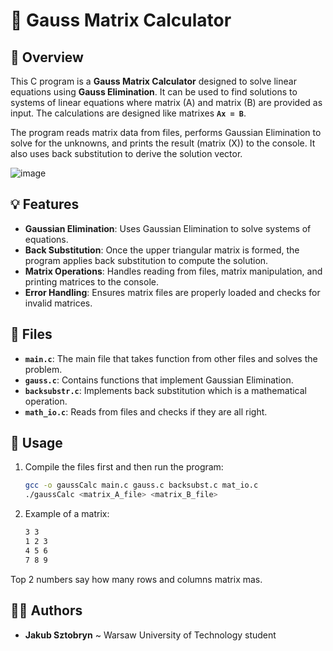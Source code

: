 # 🧮 Gauss Matrix Calculator

## 📝 Overview
This C program is a **Gauss Matrix Calculator** designed to solve linear equations using **Gauss Elimination**. It can be used to find solutions to systems of linear equations where matrix \(A\) and matrix \(B\) are provided as input. The calculations are designed like matrixes **`Ax = B`**.

The program reads matrix data from files, performs Gaussian Elimination to solve for the unknowns, and prints the result (matrix \(X\)) to the console. It also uses back substitution to derive the solution vector.

![image](https://github.com/user-attachments/assets/aa69139f-2fba-466b-8e87-7d80eefa2a97)


## 💡 Features
- **Gaussian Elimination**: Uses Gaussian Elimination to solve systems of equations.
- **Back Substitution**: Once the upper triangular matrix is formed, the program applies back substitution to compute the solution.
- **Matrix Operations**: Handles reading from files, matrix manipulation, and printing matrices to the console.
- **Error Handling**: Ensures matrix files are properly loaded and checks for invalid matrices.

## 📁 Files
- **`main.c`**: The main file that takes function from other files and solves the problem.
- **`gauss.c`**: Contains functions that implement Gaussian Elimination.
- **`backsubstr.c`**: Implements back substitution which is a mathematical operation.
- **`math_io.c`**: Reads from files and checks if they are all right. 

## 🔨 Usage
1. Compile the files first and then run the program:
   ```bash
   gcc -o gaussCalc main.c gauss.c backsubst.c mat_io.c
   ./gaussCalc <matrix_A_file> <matrix_B_file>
2. Example of a matrix:
   ```bash
   3 3
   1 2 3
   4 5 6
   7 8 9
Top 2 numbers say how many rows and columns matrix mas. 
   
## 🙋‍♂️ Authors
- **Jakub Sztobryn** ~ Warsaw University of Technology student
